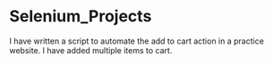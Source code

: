 # Selenium_Projects


I have written a script to automate the add to cart action in a practice website. I have added multiple items to cart.
